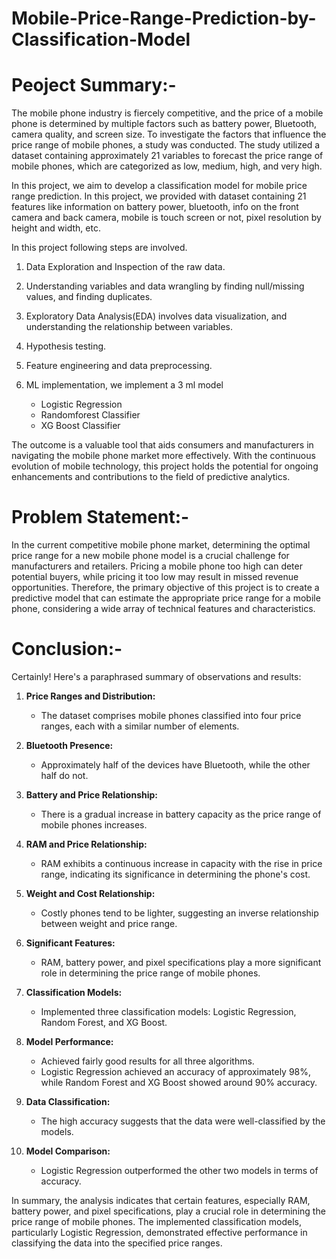 # Mobile-Price-Range-Prediction-by-Classification-Model
# Peoject Summary:- 
The mobile phone industry is fiercely competitive, and the price of a mobile phone is determined by multiple factors such as battery power, Bluetooth, camera quality, and screen size. To investigate the factors that influence the price range of mobile phones, a study was conducted. The study utilized a dataset containing approximately 21 variables to forecast the price range of mobile phones, which are categorized as low, medium, high, and very high.

In this project, we aim to develop a classification model for mobile price range prediction. In this project, we provided with dataset containing 21 features like information on battery power, bluetooth, info on the front camera and back camera, mobile is touch screen or not, pixel resolution by height and width, etc.

In this project following steps are involved.
1. Data Exploration and Inspection of the raw data.
2. Understanding variables and data wrangling by finding null/missing values, and finding duplicates.
3. Exploratory Data Analysis(EDA) involves data visualization, and understanding the relationship between variables.
4. Hypothesis testing.
5. Feature engineering and data preprocessing.
6. ML implementation, we implement a 3 ml model

      *   Logistic Regression
      *   Randomforest Classifier
      *   XG Boost Classifier  

The outcome is a valuable tool that aids consumers and manufacturers in navigating the mobile phone market more effectively. With the continuous evolution of mobile technology, this project holds the potential for ongoing enhancements and contributions to the field of predictive analytics.

# Problem Statement:-
In the current competitive mobile phone market, determining the optimal price range for a new mobile phone model is a crucial challenge for manufacturers and retailers. Pricing a mobile phone too high can deter potential buyers, while pricing it too low may result in missed revenue opportunities. Therefore, the primary objective of this project is to create a predictive model that can estimate the appropriate price range for a mobile phone, considering a wide array of technical features and characteristics.

# Conclusion:-
Certainly! Here's a paraphrased summary of observations and results:

1. **Price Ranges and Distribution:**
   - The dataset comprises mobile phones classified into four price ranges, each with a similar number of elements.

2. **Bluetooth Presence:**
   - Approximately half of the devices have Bluetooth, while the other half do not.

3. **Battery and Price Relationship:**
   - There is a gradual increase in battery capacity as the price range of mobile phones increases.

4. **RAM and Price Relationship:**
   - RAM exhibits a continuous increase in capacity with the rise in price range, indicating its significance in determining the phone's cost.

5. **Weight and Cost Relationship:**
   - Costly phones tend to be lighter, suggesting an inverse relationship between weight and price range.

6. **Significant Features:**
   - RAM, battery power, and pixel specifications play a more significant role in determining the price range of mobile phones.

7. **Classification Models:**
   - Implemented three classification models: Logistic Regression, Random Forest, and XG Boost.

8. **Model Performance:**
   - Achieved fairly good results for all three algorithms.
   - Logistic Regression achieved an accuracy of approximately 98%, while Random Forest and XG Boost showed around 90% accuracy.

9. **Data Classification:**
   - The high accuracy suggests that the data were well-classified by the models.

10. **Model Comparison:**
    - Logistic Regression outperformed the other two models in terms of accuracy.

In summary, the analysis indicates that certain features, especially RAM, battery power, and pixel specifications, play a crucial role in determining the price range of mobile phones. The implemented classification models, particularly Logistic Regression, demonstrated effective performance in classifying the data into the specified price ranges.
